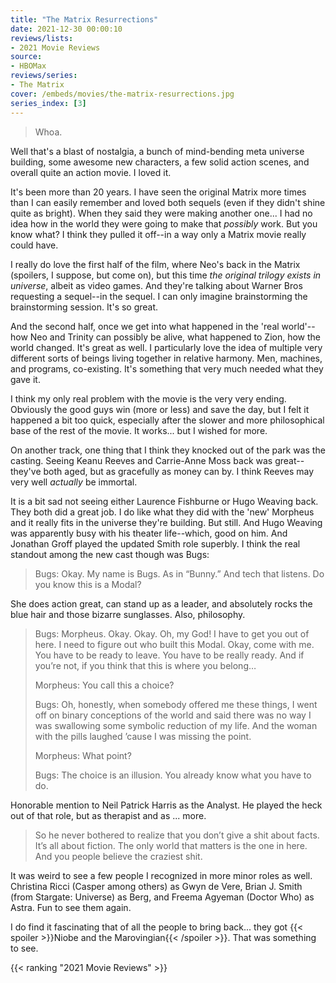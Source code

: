 ```yaml
---
title: "The Matrix Resurrections"
date: 2021-12-30 00:00:10
reviews/lists:
- 2021 Movie Reviews
source:
- HBOMax
reviews/series:
- The Matrix
cover: /embeds/movies/the-matrix-resurrections.jpg
series_index: [3]
---
```

> Whoa.

Well that's a blast of nostalgia, a bunch of mind-bending meta universe building, some awesome new characters, a few solid action scenes, and overall quite an action movie. I loved it.

<!--more-->

It's been more than 20 years. I have seen the original Matrix more times than I can easily remember and loved both sequels (even if they didn't shine quite as bright). When they said they were making another one... I had no idea how in the world they were going to make that *possibly* work. But you know what? I think they pulled it off--in a way only a Matrix movie really could have.

I really do love the first half of the film, where Neo's back in the Matrix (spoilers, I suppose, but come on), but this time *the original trilogy exists in universe*, albeit as video games. And they're talking about Warner Bros requesting a sequel--in the sequel. I can only imagine brainstorming the brainstorming session. It's so great. 

And the second half, once we get into what happened in the 'real world'--how Neo and Trinity can possibly be alive, what happened to Zion, how the world changed. It's great as well. I particularly love the idea of multiple very different sorts of beings living together in relative harmony. Men, machines, and programs, co-existing. It's something that very much needed what they gave it. 

I think my only real problem with the movie is the very very ending. Obviously the good guys win (more or less) and save the day, but I felt it happened a bit too quick, especially after the slower and more philosophical base of the rest of the movie. It works... but I wished for more. 

On another track, one thing that I think they knocked out of the park was the casting. Seeing Keanu Reeves and Carrie-Anne Moss back was great--they've both aged, but as gracefully as money can by. I think Reeves may very well *actually* be immortal. 

It is a bit sad not seeing either Laurence Fishburne or Hugo Weaving back. They both did a great job. I do like what they did with the 'new' Morpheus and it really fits in the universe they're building. But still. And Hugo Weaving was apparently busy with his theater life--which, good on him. And Jonathan Groff played the updated Smith role superbly. I think the real standout among the new cast though was Bugs:

> Bugs: Okay. My name is Bugs. As in “Bunny.” And tech that listens. Do you know this is a Modal?

She does action great, can stand up as a leader, and absolutely rocks the blue hair and those bizarre sunglasses. Also, philosophy. 

> Bugs: Morpheus. Okay. Okay. Oh, my God! I have to get you out of here. I need to figure out who built this Modal. Okay, come with me. You have to be ready to leave. You have to be really ready. And if you’re not, if you think that this is where you belong…
> 
> Morpheus: You call this a choice?
> 
> Bugs: Oh, honestly, when somebody offered me these things, I went off on binary conceptions of the world and said there was no way I was swallowing some symbolic reduction of my life. And the woman with the pills laughed ’cause I was missing the point.
> 
> Morpheus: What point?
> 
> Bugs: The choice is an illusion. You already know what you have to do.

Honorable mention to Neil Patrick Harris as the Analyst. He played the heck out of that role, but as therapist and as ... more. 

> So he never bothered to realize that you don’t give a shit about facts. It’s all about fiction. The only world that matters is the one in here. And you people believe the craziest shit.

It was weird to see a few people I recognized in more minor roles as well. Christina Ricci (Casper among others) as Gwyn de Vere, Brian J. Smith (from Stargate: Universe) as Berg, and Freema Agyeman (Doctor Who) as Astra. Fun to see them again. 

I do find it fascinating that of all the people to bring back... they got {{< spoiler >}}Niobe and the Marovingian{{< /spoiler >}}. That was something to see. 


{{< ranking "2021 Movie Reviews" >}}